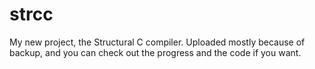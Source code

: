 # strcc
My new project, the Structural C compiler. Uploaded mostly because of backup, and you can check out the progress and the code if you want.

